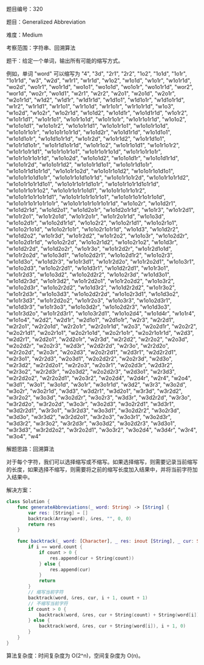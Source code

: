 题目编号：320

题目：Generalized Abbreviation

难度：Medium

考察范围：字符串、回溯算法

题干：给定一个单词，输出所有可能的缩写方式。

例如，单词 "word" 可以缩写为 "4", "3d", "2r1", "2r2", "1o2", "1o1d", "1o1r", "1o1r1d", "w3", "w2d", "w1r1", "w1r1d", "w1o2", "w1o1d", "w1o1r", "w1o1r1d", "wo2d", "wo1r1", "wo1r1d", "wo1o1", "wo1o1d", "wo1o1r", "wo1o1r1d", "wor2", "wor1d", "wo2r", "wo1d1", "w2r1", "w2r2", "w2o1", "w2o1d", "w2o1r", "w2o1r1d", "w1d2", "w1d1r", "w1d1r1d", "w1d1o1", "w1d1o1r", "w1d1o1r1d", "w1r2", "w1r1d1", "w1r1o1", "w1r1o1d", "w1r1o1r", "w1r1o1r1d", "w1o3", "w1o2d", "w1o2r", "w1o2r1d", "w1o1d2", "w1o1d1r", "w1o1d1r1d", "w1o1r2", "w1o1r1d1", "w1o1r1o1", "w1o1r1o1d", "w1o1r1o1r", "w1o1r1o1r1d", "w1o1o2", "w1o1o1d1", "w1o1o1r2", "w1o1o1r1d1", "w1o1o1r1o1", "w1o1o1r1o1d", "w1o1o1r1o1r", "w1o1o1r1o1r1d", "w1o1d2r", "w1o1d1r1d", "w1o1d1o1", "w1o1d1o1r", "w1o1d1o1r1d", "w1o1r2d", "w1o1r1d2", "w1o1r1d1o1", "w1o1r1d1o1r", "w1o1r1d1o1r1d", "w1o1r1o2", "w1o1r1o1d1", "w1o1r1o1r2", "w1o1r1o1r1d1", "w1o1r1o1r1o1", "w1o1r1o1r1o1d", "w1o1r1o1r1o1r", "w1o1r1o1r1o1r1d", "w1o1o2d", "w1o1o1d2", "w1o1o1d1r", "w1o1o1d1r1d", "w1o1o1r2d", "w1o1o1r1d2", "w1o1o1r1d1o1", "w1o1o1r1d1o1r", "w1o1o1r1d1o1r1d", "w1o1o1r1o2d", "w1o1o1r1o1d2", "w1o1o1r1o1d1o1", "w1o1o1r1o1d1o1r", "w1o1o1r1o1d1o1r1d", "w1o1o1r1o1r2d", "w1o1o1r1o1r1d2", "w1o1o1r1o1r1d1o1", "w1o1o1r1o1r1d1o1r", "w1o1o1r1o1r1d1o1r1d", "w1o1o1r1o1r1o2", "w1o1o1r1o1r1o1d1", "w1o1o1r1o1r1o1r2", "w1o1o1r1o1r1o1r1d1", "w1o1o1r1o1r1o1r1o1", "w1o1o1r1o1r1o1r1o1d", "w1o1o1r1o1r1o1r1o1r", "w1o1o1r1o1r1o1r1o1r1d", "w1o1o2r", "w1o1d2r1", "w1o1d2r1d", "w1o1d2o1", "w1o1d2o1r", "w1o1d2o1r1d", "w1o1r3", "w1o1r2d1", "w1o1r2o1", "w1o1r2o1d", "w1o1r2o1r", "w1o1r2o1r1d", "w1o1o3d", "w1o1o2d1r", "w1o1o2d1r1d", "w1o1o2r2", "w1o1o2r1d1", "w1o1o2r1o1", "w1o1o2r1o1d", "w1o1o2r1o1r", "w1o1o2r1o1r1d", "w1o1d3", "w1o1d2r2", "w1o1d2o2", "w1o1r3d", "w1o1r2d2", "w1o1r2o2", "w1o1o3r", "w1o1o2d2r", "w1o1o2d1r1d", "w1o1o2r2d", "w1o1o2r1d2", "w1o1o2r1o2", "w1o1d3r", "w1o1d2r2d", "w1o1d2o2r", "w1o1r3o", "w1o1r2d2r", "w1o1r2d1o1d", "w1o1r2o2d", "w1o1o3d1", "w1o1o2d2r1", "w1o1o2d1r2", "w1o1o2r3", "w1o1d3o", "w1o1d2r3", "w1o1r3d1", "w1o1r2d2o", "w1o1r2o2d1", "w1o1o3r1", "w1o1o2d3", "w1o1o2r2d1", "w1o1d3r1", "w1o1d2r2d1", "w1o1r3o1", "w1o1r2d3", "w1o1o3d2", "w1o1o2d2r2", "w1o1o2r3d", "w1o1d3o1", "w1o1d2r3d", "w1o1r3d2", "w1o1r2d2o1", "w1o1r2o2d2", "w1o1o3r2", "w1o1o2d3r", "w1o1o2r2d2", "w1o1d3r2", "w1o1d2r2d2", "w1o1r3o2", "w1o1r2d3r", "w1o1o3d3", "w1o1o2d2r2d", "w1o1o2r3d1", "w1o1d3o2", "w1o1r3d3", "w1o1r2d2o2", "w1o1r2o3", "w1o1o3r3", "w1o1o2d3r1", "w1o1d3r3", "w1o1r3o3", "w1o1o3d2r", "w1o1o2d2r3", "w1o1d3o3", "w1o1r3d2o", "w1o1r2d3r1", "w1o1o3r2d1", "w1o1o2d4", "w1o1d4r", "w1o1r4", "w1o1o4", "w2d2", "w2d1r", "w2d1o1", "w2d1o1r", "w2r3", "w2r2d1", "w2r2o1", "w2r2o1d", "w2r2o1r", "w2r2o1r1d", "w2o3", "w2o2d1r", "w2o2r2", "w2o2r1d1", "w2o2r1o1", "w2o2r1o1d", "w2o2r1o1r", "w2o2r1o1r1d", "w2d3", "w2d2r1", "w2d2o1", "w2d2o1r", "w2r3d", "w2r2d2", "w2r2o2", "w2o3d", "w2o2d2r", "w2o2r3", "w2d3r", "w2d2r2d", "w2r3o", "w2r2d2o", "w2r2o2d", "w2o3r", "w2o2d3", "w2o2r2d1", "w2d3r1", "w2d2r2d1", "w2r3o1", "w2r2d3", "w2o3d1", "w2o2d2r2", "w2o2r3d", "w2d3o", "w2r3d2", "w2r2d2o1", "w2r2o3", "w2o3r1", "w2o2d3r", "w2d3r2", "w2r3o2", "w2r2d3r", "w2o3d2", "w2o2d2r3", "w2d3o1", "w2r3d3", "w2r2d2o2", "w2r2o2d1", "w2o3r2", "w2o2d4", "w2d4r", "w2r4", "w2o4", "w3d1", "w3o1", "w3o1d", "w3o1r", "w3o1r1d", "w3d2", "w3r3", "w3o2d", "w3o2r", "w3o2r1d", "w3d3", "w3d2r1", "w3d2o1", "w3r3d", "w3r2d2", "w3r2o2", "w3o3d", "w3o2d2r", "w3o2r3", "w3d3r", "w3d2r2d", "w3r3o", "w3r2d2o", "w3r2o2d", "w3o3r", "w3o2d3", "w3o2r2d1", "w3d3r1", "w3d2r2d1", "w3r3o1", "w3r2d3", "w3o3d1", "w3o2d2r2", "w3o2r3d", "w3d3o", "w3r3d2", "w3r2d2o1", "w3r2o3", "w3o3r1", "w3o2d3r", "w3d3r2", "w3r3o2", "w3r2d3r", "w3o3d2", "w3o2d2r3", "w3d3o1", "w3r3d3", "w3r2d2o2", "w3r2o2d1", "w3o3r2", "w3o2d4", "w3d4r", "w3r4", "w3o4", "w4"

解题思路：回溯算法

对于每个字符，我们可以选择缩写或不缩写。如果选择缩写，则需要记录当前缩写的长度，如果选择不缩写，则需要将之前的缩写长度加入结果中，并将当前字符加入结果中。

解决方案：

```swift
class Solution {
    func generateAbbreviations(_ word: String) -> [String] {
        var res: [String] = []
        backtrack(Array(word), &res, "", 0, 0)
        return res
    }
    
    func backtrack(_ word: [Character], _ res: inout [String], _ cur: String, _ i: Int, _ count: Int) {
        if i == word.count {
            if count > 0 {
                res.append(cur + String(count))
            } else {
                res.append(cur)
            }
            return
        }
        // 缩写当前字符
        backtrack(word, &res, cur, i + 1, count + 1)
        // 不缩写当前字符
        if count > 0 {
            backtrack(word, &res, cur + String(count) + String(word[i]), i + 1, 0)
        } else {
            backtrack(word, &res, cur + String(word[i]), i + 1, 0)
        }
    }
}
```

算法复杂度：时间复杂度为 O(2^n)，空间复杂度为 O(n)。